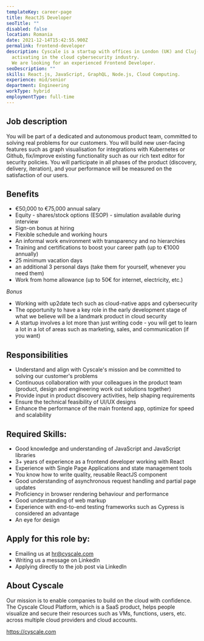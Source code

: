 ```yaml
---
templateKey: career-page
title: ReactJS Developer
seoTitle: ""
disabled: false
location: Romania
date: 2021-12-14T15:42:55.900Z
permalink: frontend-developer
description: Cyscale is a startup with offices in London (UK) and Cluj-Napoca (RO), 
  activating in the cloud cybersecurity industry. 
  We are looking for an experienced Frontend Developer.
seoDescription: ""
skills: React.js, JavaScript, GraphQL, Node.js, Cloud Computing.
experience: mid/senior
department: Engineering
workType: hybrid
employmentType: full-time
---
```

## Job description

You will be part of a dedicated and autonomous product team, committed to solving real problems for our customers. You will build new user-facing features such as graph visualisation for integrations with Kubernetes or Github, fix/improve existing functionality such as our rich text editor for security policies. You will participate in all phases of the product (discovery, delivery, iteration), and your performance will be measured on the satisfaction of our users.

## Benefits

* €50,000 to €75,000 annual salary
* Equity - shares/stock options (ESOP) - simulation available during interview
* Sign-on bonus at hiring
* Flexible schedule and working hours
* An informal work environment with transparency and no hierarchies
* Training and certifications to boost your career path (up to €1000 annually)
* 25 minimum vacation days
* an additional 3 personal days (take them for yourself, whenever you need them)
* Work from home allowance (up to 50€ for internet, electricity, etc.)

*Bonus*

* Working with up2date tech such as cloud-native apps and cybersecurity
* The opportunity to have a key role in the early development stage of what we believe will be a landmark product in cloud security
* A startup involves a lot more than just writing code - you will get to learn a lot in a lot of areas such as marketing, sales, and communication (if you want)

## Responsibilities

* Understand and align with Cyscale's mission and be committed to solving our customer's problems
* Continuous collaboration with your colleagues in the product team (product, design and engineering work out solutions together)
* Provide input in product discovery activities, help shaping requirements
* Ensure the technical feasibility of UI/UX designs
* Enhance the performance of the main frontend app, optimize for speed and scalability

## Required Skills:

* Good knowledge and understanding of JavaScript and JavaScript libraries
* 3+ years of experience as a frontend developer working with React
* Experience with Single Page Applications and state management tools
* You know how to write quality, reusable ReactJS component
* Good understanding of asynchronous request handling and partial page updates
* Proficiency in browser rendering behaviour and performance
* Good understanding of web markup
* Experience with end-to-end testing frameworks such as Cypress is considered an advantage
* An eye for design

## Apply for this role by:

* Emailing us at [hr@cyscale.com](mailto:hr@cyscale.com)
* Writing us a message on LinkedIn
* Applying directly to the job post via LinkedIn

## About Cyscale

Our mission is to enable companies to build on the cloud with confidence. The Cyscale Cloud Platform, which is a SaaS product, helps people visualize and secure their resources such as VMs, functions, users, etc. across multiple cloud providers and cloud accounts.

https://cyscale.com